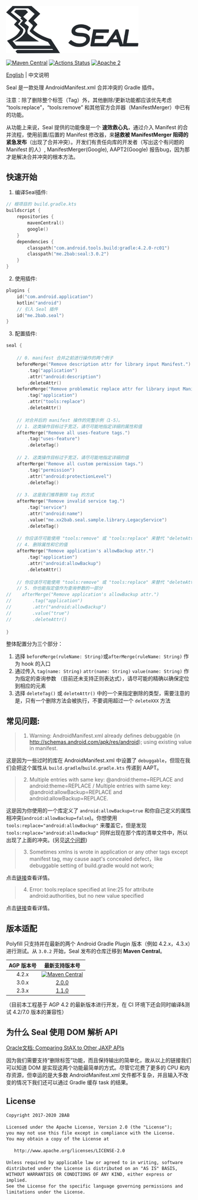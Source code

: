 <img src="./seal-banner.png" alt="Seal" width="359px">

[![Maven Central](https://maven-badges.herokuapp.com/maven-central/me.2bab/seal/badge.svg)](https://search.maven.org/artifact/me.2bab/seal)
 [![Actions Status](https://github.com/2bab/Seal/workflows/CI/badge.svg)](https://github.com/2bab/Seal/actions) [![Apache 2](https://img.shields.io/badge/License-Apache%202-brightgreen.svg)](https://www.apache.org/licenses/LICENSE-2.0)


[English](./README.md) | 中文说明

Seal 是一款处理 AndroidManifest.xml 合并冲突的 Gradle 插件。

注意：除了删除整个标签（Tag）外，其他删除/更新功能都应该优先考虑 “tools:replace”，“tools:remove” 和其他官方合并器（ManifestMerger）中已有的功能。

从功能上来说，Seal 提供的功能像是一个 **速效救心丸**，通过介入 Manifest 的合并流程，使用前置/后置的 Manifest 修改器，来**拯救被 ManifestMerger
阻碍的紧急发布**（出现了合并冲突）。开发们有责任向库的开发者（写出这个有问题的 Manifest 的人）, ManifestMerger(Google), AAPT2(Google) 报告bug，因为那才是解决合并冲突的根本方法。

## 快速开始

1. 编译Seal插件:

``` Kotlin
// 根项目的 build.gradle.kts
buildscript {
    repositories {
        mavenCentral()
        google()
    }
    dependencies {
        classpath("com.android.tools.build:gradle:4.2.0-rc01")
        classpath("me.2bab:seal:3.0.2")
    }
}
```

2. 使用插件:

``` Kotlin
plugins {
    id("com.android.application")
    kotlin("android")
    // 引入 Seal 插件
    id("me.2bab.seal")
}
```

3. 配置插件:

``` kotlin
seal {

    // 0. manifest 合并之前进行操作的两个例子
    beforeMerge("Remove description attr for library input Manifest.")
        .tag("application")
        .attr("android:description")
        .deleteAttr()
    beforeMerge("Remove problematic replace attr for library input Manifest.")
        .tag("application")
        .attr("tools:replace")
        .deleteAttr()

    // 对合并后的 manifest 操作的完整示例（1-5）。
    // 1. 这类操作目标过于宽泛，请尽可能地指定详细的属性和值
    afterMerge("Remove all uses-feature tags.")
        .tag("uses-feature")
        .deleteTag()

    // 2. 这类操作目标过于宽泛，请尽可能地指定详细的值
    afterMerge("Remove all custom permission tags.")
        .tag("permission")
        .attr("android:protectionLevel")
        .deleteTag()

    // 3. 这是我们推荐删除 tag 的方式
    afterMerge("Remove invalid service tag.")
        .tag("service")
        .attr("android:name")
        .value("me.xx2bab.seal.sample.library.LegacyService")
        .deleteTag()

    // 你应该尽可能使用 "tools:remove" 或 "tools:replace" 来替代 "deleteAttr"
    // 4. 删除属性和它的值
    afterMerge("Remove application's allowBackup attr.")
        .tag("application")
        .attr("android:allowBackup")
        .deleteAttr()

    // 你应该尽可能使用 "tools:remove" 或 "tools:replace" 来替代 "deleteAttr"
    // 5. 你也能指定值作为查询参数的一部分
//    afterMerge("Remove application's allowBackup attr.")
//        .tag("application")
//        .attr("android:allowBackup")
//        .value("true")
//        .deleteAttr()

}
```

整体配置分为三个部分：

1. 选择 `beforeMerge(ruleName: String)`或`afterMerge(ruleName: String)` 作为 hook 的入口
2. 通过传入 `tag(name: String)` `attr(name: String)` `value(name: String)` 作为指定的查询参数 （目前还未支持正则表达式），请尽可能的精确以确保定位到相应的元素
3. 选择 `deleteTag()` 或 `deleteAttr()` 中的一个来指定删除的类型，需要注意的是，只有一个删除方法会被执行，不要调用超过一个 `deleteXXX` 方法

## 常见问题:

> 1. Warning: AndroidManifest.xml already defines debuggable (in http://schemas.android.com/apk/res/android); using existing value in manifest.

这是因为一些过时的库在 AndroidManifest.xml 中设置了 `debuggable`，但现在我们会把这个属性从 `build.gradle`/`build.gradle.kts` 传递到 AAPT。


> 2. Multiple entries with same key: @android:theme=REPLACE and android:theme=REPLACE  /  Multiple entries with same key: @android:allowBackup=REPLACE and android:allowBackup=REPLACE. 

这是因为你使用的一个库定义了 `android:allowBackup=true` 和你自己定义的属性相冲突(`android:allowBackup=false`)。你想使用 `tools:replace="android:allowBackup"` 来覆盖它，但是发现 `tools:replace="android:allowBackup"` 同样出现在那个库的清单文件中，所以出现了上面的冲突。(另见[这个问题](http://stackoverflow.com/questions/35131182/manifest-merge-in-android-studio))

> 3. Sometimes xmlns is wrote in application or any other tags except manifest tag, may cause aapt's 
concealed defect，like debuggable setting of build.gradle would not work;

点击[链接](https://issuetracker.google.com/issues/66074488)查看详情。

> 4. Error:
tools:replace specified at line:25 for attribute android:authorities, but no new value specified

点击[链接](https://stackoverflow.com/questions/42893846/androidmanifest-merge-error-using-fileprovider)查看详情。

## 版本适配

Polyfill 只支持并在最新的两个 Android Gradle Plugin 版本（例如 4.2.x，4.3.x）进行测试。从 `3.0.2` 开始，Seal 发布的仓库迁移到 **Maven Central**。

AGP 版本号| 最新支持版本号
:-----------:|:-----------------:
4.2.x | [![Maven Central](https://maven-badges.herokuapp.com/maven-central/me.2bab/seal/badge.svg)](https://search.maven.org/artifact/me.2bab/seal)
3.0.x | [2.0.0](https://github.com/2BAB/Seal/tree/2.0.0)
2.3.x | [1.1.0](https://github.com/2BAB/Seal/tree/1.1.0)

（目前本工程基于 AGP 4.2 的最新版本进行开发，在 CI 环境下还会同时编译&测试 4.2/7.0 版本的兼容性）

## 为什么 Seal 使用 DOM 解析 API 

[Oracle文档: Comparing StAX to Other JAXP APIs](https://docs.oracle.com/javase/tutorial/jaxp/stax/why.html#bnbea)

因为我们需要支持“删除标签”功能，而且保持输出的简单化，故从以上的链接我们可以知道 DOM 是实现这两个功能最简单的方式。尽管它花费了更多的 CPU 和内存资源，但幸运的是大多数 AndroidManifest.xml 文件都不复杂，并且输入不改变的情况下我们还可以通过 Gradle 缓存 task 的结果。

## License

    Copyright 2017-2020 2BAB

    Licensed under the Apache License, Version 2.0 (the "License");
    you may not use this file except in compliance with the License.
    You may obtain a copy of the License at

       http://www.apache.org/licenses/LICENSE-2.0

    Unless required by applicable law or agreed to in writing, software
    distributed under the License is distributed on an "AS IS" BASIS,
    WITHOUT WARRANTIES OR CONDITIONS OF ANY KIND, either express or implied.
    See the License for the specific language governing permissions and
    limitations under the License.